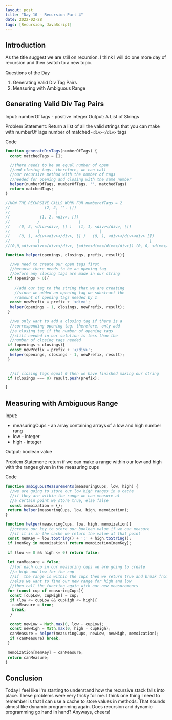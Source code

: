 ```yaml
---
layout: post
title: "Day 10 - Recursion Part 4"
date: 2022-02-28
tags: [Recursion, JavaScript]
---
```


## Introduction

As the title suggest we are still on recursion. I think I will do one more day of recursion and then switch to a new topic.

Questions of the Day

1. Generating Valid Div Tag Pairs
2. Measuring with Ambiguous Range

## Generating Valid Div Tag Pairs

Input: numberOfTags - positive integer
Output: A List of Strings

Problem Statement: Return a list of all the valid strings that you can make with numberOfTags number of matched `<div></div>` tags

Code

```js
function generateDivTags(numberOfTags) {
  const matchedTags = [];

  //there needs to be an equal number of open
  //and closing tags. therefore, we can call
  //our recursive method with the number of tags
  //needed for opening and closing with the same number
  helper(numberOfTags, numberOfTags, '', matchedTags)
  return matchedTags;
}

//HOW THE RECURSIVE CALLS WORK FOR numberofTags = 2
//               (2, 2, ''. [])
//                    |
//             (1, 2, <div>, [])
//            /                 \
//    (0, 2, <div><div>, [] )   (1, 1, <div></div>, [])
//            |                          |
//    (0, 1, <div><div></div>, [] )   (0, 1, <div></div><div> [])
//            |                                                \
//(0,0,<div><div></div></div>, [<div><div></div></div>]) (0, 0, <div></div><div></div>, [<div></div><div></div>])

function helper(openings, closings, prefix, result){

  //we need to create our open tags first
  //because there needs to be an opening tag
  //before any closing tags are made in our string
 if (openings > 0){
    
    //add our tag to the string that we are creating
    //since we added an opening tag we substract the
    //amount of opening tags needed by 1
  const newPrefix = prefix + '<div>';
  helper(openings - 1, closings, newPrefix, result);
 }
 
  //we only want to add a closing tag if there is a
  //corresponding opening tag. therefore, only add
  //a closing tag if the number of opening tags
  //still needed in our solution is less than the
  //number of closing tags needed
 if (openings < closings){
  const newPrefix = prefix + '</div>';
  helper(openings, closings - 1, newPrefix, result);
 }
 

  //if closing tags equal 0 then we have finished making our string
 if (closings === 0) result.push(prefix);

}

```

## Measuring with Ambiguous Range

Input:

* measuringCups - an array containing arrays of a low and high number rang
* low - integer
* high - integer

Output: boolean value

Problem Statement: return if we can make a range within our low and high with the ranges given in the measuring cups

Code

```js
function ambiguousMeasurements(measuringCups, low, high) {
  //we are going to store our low high ranges in a cache
  //if they are within the range we can measure at 
  //a certain point we store true, else false
  const memoization = {};
 return helper(measuringCups, low, high, memoization);
}

function helper(measuringCups, low, high, memoization){
  //create our key to store our boolean value if we can measure
  //if it is in the cache we return the value at that point
 const memKey = low.toString() + ':' + high.toString();
 if (memKey in memoization) return memoization[memKey];
 
 if (low <= 0 && high <= 0) return false;
 
 let canMeasure = false;
  //for each cup in our measuring cups we are going to create
  //a high and low for the cup
  //if  the range is within the cups then we return true and break from the loop
  //else we want to find our new range for high and low 
  //then call the function again with our new measurements
 for (const cup of measuringCups){
  const [cupLow, cupHigh] = cup;
  if (low <= cupLow && cupHigh <= high){
   canMeasure = true;
   break;
  }
  
  const newLow = Math.max(0, low - cupLow);
  const newHigh = Math.max(0, high - cupHigh);
  canMeasure = helper(measuringCups, newLow, newHigh, memoization);
  if (canMeasure) break;
 }
 
 memoization[memKey] = canMeasure;
 return canMeasure;
}

```

## Conclusion

Today I feel like I'm starting to understand how the recursive stack falls into place. These problems were very tricky for me. I think one thing I need to remember is that I can use a cache to store values in methods. That sounds almost like dynamic programming again. Does recursion and dynamic programming go hand in hand? Anyways, cheers!
